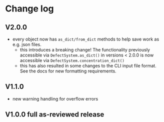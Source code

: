 # Change log

## V2.0.0

- every object now has `as_dict/from_dict` methods to help save work as e.g. 
  json files.
  - this introduces a breaking change! The functionality previously accessible 
    via `DefectSystem.as_dict()` in versions < 2.0.0 is now accessible via
    `DefectSystem.concentration_dict()`
  - this has also resulted in some changes to the CLI input file format. See
    the docs for new formatting requirements.

## V1.1.0
- new warning handling for overflow errors

## V1.0.0 full as-reviewed release
